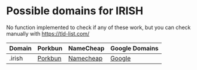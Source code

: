 # Possible domains for IRISH

No function implemented to check if any of these work, but you can check manually with https://tld-list.com/

| Domain | Porkbun | NameCheap | Google Domains |
|---|---|---|---|
| .irish | [Porkbun](https://porkbun.com/checkout/search?prb=e814663da1&tlds=&idnLanguage=&search=search&q=.irish) | [Namecheap](https://www.namecheap.com/domains/registration/results/?domain=.irish) | [Google](https://domains.google.com/registrar/search?searchTerm=.irish) |
